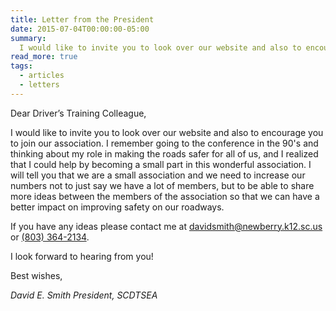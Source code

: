 ```yaml
---
title: Letter from the President
date: 2015-07-04T00:00:00-05:00
summary:
  I would like to invite you to look over our website and also to encourage you to join our association. I remember going to the conference in the 90's and thinking about my role in making the roads safer for all of us, and I realized that...
read_more: true
tags:
  - articles
  - letters
---
```

Dear Driver’s Training Colleague,

I would like to invite you to look over our website and also to encourage you to join our association. I remember going to the conference in the 90's and thinking about my role in making the roads safer for all of us, and I realized that I could help by becoming a small part in this wonderful association. I will tell you that we are a small association and we need to increase our numbers not to just say we have a lot of members, but to be able to share more ideas between the members of the association so that we can have a better impact on improving safety on our roadways.

If you have any ideas please contact me at [davidsmith@newberry.k12.sc.us](mailto:davidsmith@newberry.k12.sc.us) or [(803) 364-2134](tel:+18033642134).

I look forward to hearing from you!

Best wishes,

*David E. Smith*
*President, SCDTSEA*
